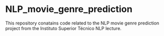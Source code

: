 # NLP_movie_genre_prediction

This repository conatains code related to the NLP movie genre prediction project from the Instituto Superior Técnico NLP lecture.
